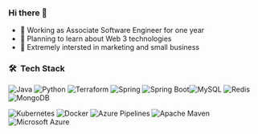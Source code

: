 ### Hi there 👋 

- 🌱 Working as Associate Software Engineer for one year
- :speedboat: Planning to learn about Web 3 technologies
- :cactus: Extremely intersted in marketing and small business

### 🛠 &nbsp;Tech Stack

![Java](https://a11ybadges.com/badge?logo=java) ![Python](https://a11ybadges.com/badge?logo=python) ![Terraform](https://a11ybadges.com/badge?logo=terraform) ![Spring](https://a11ybadges.com/badge?logo=spring) ![Spring Boot](https://a11ybadges.com/badge?logo=springboot)![MySQL](https://a11ybadges.com/badge?logo=mysql) ![Redis](https://a11ybadges.com/badge?logo=redis) ![MongoDB](https://a11ybadges.com/badge?logo=mongodb) 

![Kubernetes](https://a11ybadges.com/badge?logo=kubernetes) ![Docker](https://a11ybadges.com/badge?logo=docker) ![Azure Pipelines](https://a11ybadges.com/badge?logo=azurepipelines) ![Apache Maven](https://a11ybadges.com/badge?logo=apachemaven) ![Microsoft Azure](https://a11ybadges.com/badge?logo=microsoftazure) 
